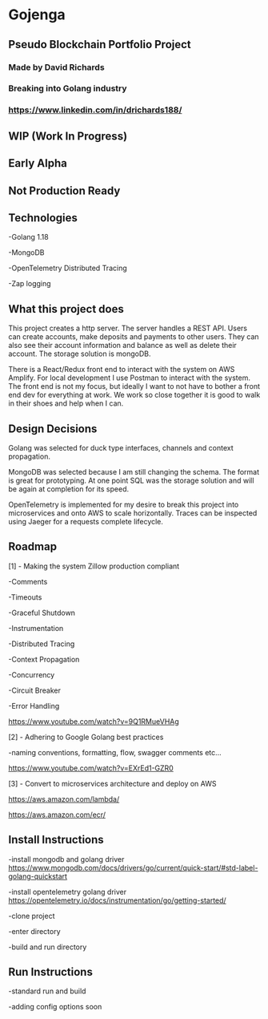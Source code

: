 # Gojenga
## Pseudo Blockchain Portfolio Project

### Made by David Richards
### Breaking into Golang industry
### https://www.linkedin.com/in/drichards188/

## **WIP (Work In Progress)**

## **Early Alpha**

## **Not Production Ready**

## Technologies
-Golang 1.18

-MongoDB

-OpenTelemetry Distributed Tracing

-Zap logging

## **What this project does**<br>
This project creates a http server. The server handles a REST API. Users can create accounts, make deposits and payments to
other users. They can also see their account information and balance as well as delete their account. The storage solution 
is mongoDB.

There is a React/Redux front end to interact with the system on AWS Amplify. For local development I use Postman to interact with the system.
The front end is not my focus, but ideally I want to not have to bother a front end dev for everything at work. We work so close together
it is good to walk in their shoes and help when I can.

## **Design Decisions**<br>
Golang was selected for duck type interfaces, channels and context propagation.

MongoDB was selected because I am still changing the schema. The format is great for prototyping. At one point SQL was
the storage solution and will be again at completion for its speed.

OpenTelemetry is implemented for my desire to break this project into microservices and onto AWS to scale horizontally. Traces
can be inspected using Jaeger for a requests complete lifecycle.

## **Roadmap**<br>
[1] - Making the system Zillow production compliant

-Comments

-Timeouts

-Graceful Shutdown

-Instrumentation

-Distributed Tracing

-Context Propagation

-Concurrency

-Circuit Breaker

-Error Handling

https://www.youtube.com/watch?v=9Q1RMueVHAg

[2] - Adhering to Google Golang best practices

-naming conventions, formatting, flow, swagger comments etc...

https://www.youtube.com/watch?v=EXrEd1-GZR0

[3] - Convert to microservices architecture and deploy on AWS

https://aws.amazon.com/lambda/

https://aws.amazon.com/ecr/

## **Install Instructions**<br>

-install mongodb and golang driver
https://www.mongodb.com/docs/drivers/go/current/quick-start/#std-label-golang-quickstart

-install opentelemetry golang driver
https://opentelemetry.io/docs/instrumentation/go/getting-started/

-clone project

-enter directory

-build and run directory

## **Run Instructions**<br>

-standard run and build

-adding config options soon
